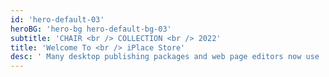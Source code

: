 ```yaml
---
id: 'hero-default-03'
heroBG: 'hero-bg hero-default-bg-03'
subtitle: 'CHAIR <br /> COLLECTION <br /> 2022'
title: 'Welcome To <br /> iPlace Store'
desc: ' Many desktop publishing packages and web page editors now use  <br /> Lorem Ipsum as their default model text'
---
```

